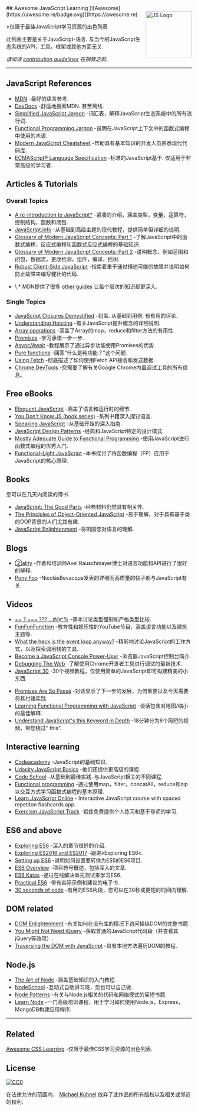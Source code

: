 <div class="github-widget" data-repo="micromata/awesome-javascript-learning"></div>
<script async src="https://pagead2.googlesyndication.com/pagead/js/adsbygoogle.js"></script><ins class="adsbygoogle" style="display:block" data-ad-client="ca-pub-6890694312814945" data-ad-slot="5473692530" data-ad-format="auto"  data-full-width-responsive="true"></ins><script>(adsbygoogle = window.adsbygoogle || []).push({});</script>
## Awesome JavaScript Learning [![Awesome](https://awesome.re/badge.svg)](https://awesome.re) <img src="https://cdn.rawgit.com/voodootikigod/logo.js/master/js.svg" width="125" align="right" alt="JS Logo">

&gt;仅限于最佳JavaScript学习资源的出色列表

此列表主要是关于JavaScript-语言. 与当今的JavaScript生态系统的API，工具，框架或其他方面无关.

*请阅读 [contribution guidelines](https://github.com/micromata/awesome-javascript-learning/blob/master/contributing.md) 在捐款之前.*



---

## JavaScript References

- [MDN](https://developer.mozilla.org/docs/Web/JavaScript/Reference) -最好的语言参考.
- [DevDocs](http://devdocs.io/javascript)  -舒适地搜索MDN. 甚至离线.
- [Simplified JavaScript Jargon](http://jargon.js.org) -词汇表，解释JavaScript生态系统中的所有流行词.
- [Functional Programming Jargon](https://functional.works-hub.com/blog/Functional-Programming-Jargon) -说明在JavaScript上下文中的函数式编程中使用的术语.
- [Modern JavaScript Cheatsheet](https://github.com/mbeaudru/modern-js-cheatsheet) -帮助具有基本知识的开发人员熟悉现代代码库.
- [ECMAScript® Language Specification](http://ecma-international.org/publications/standards/Ecma-262.htm)  -标准的JavaScript基于. 仅适用于非常高级的学习者.

## Articles & Tutorials

### Overall Topics

- [A re-introduction to JavaScript*](https://developer.mozilla.org/en-US/docs/Web/JavaScript/A_re-introduction_to_JavaScript) -紧凑的介绍，涵盖类型，变量，运算符，控制结构，函数和闭包.
- [JavaScript.info](http://javascript.info) -从基础到高级主题的现代教程，提供简单但详细的说明.
- [Glossary of Modern JavaScript Concepts: Part 1](https://auth0.com/blog/glossary-of-modern-javascript-concepts/) -了解JavaScript中的函数式编程，反应式编程和函数式反应式编程的基础知识.
- [Glossary of Modern JavaScript Concepts: Part 2](https://auth0.com/blog/glossary-of-modern-javascript-concepts-part-2/) -说明概念，例如范围和闭包，数据流，更改检测，组件，编译，摇树.
- [Robust Client-Side JavaScript](https://molily.de/robust-javascript/) -指南着重于通过描述可能的故障并说明如何防止故障来编写健壮的代码.

* \ * MDN提供了很多 [other guides](https://developer.mozilla.org/en-US/docs/Web/JavaScript/Guide) 让每个层次的知识都更深入.

### Single Topics

- [JavaScript Closures Demystified](https://www.sitepoint.com/javascript-closures-demystified/)  -封盖. 从基础到用例. 有有用的评论.
- [Understanding Hoisting](https://scotch.io/tutorials/understanding-hoisting-in-javascript) -有关JavaScript提升概念的详细说明.
- [Array operations](https://danmartensen.svbtle.com/javascripts-map-reduce-and-filter) -涵盖了Array的map，reduce和filter方法的有用性.
- [Promises](http://www.sohamkamani.com/blog/2016/08/28/incremenal-tutorial-to-promises/) -学习承诺一步一步.
- [Async/Await](https://hackernoon.com/6-reasons-why-javascripts-async-await-blows-promises-away-tutorial-c7ec10518dd9) -教程展示了通过异步功能使用Promises的优势.
- [Pure functions](https://medium.com/javascript-scene/master-the-javascript-interview-what-is-a-pure-function-d1c076bec976) -回答“什么是纯功能？”这个问题.
- [Using Fetch](https://developer.mozilla.org/en-US/docs/Web/API/Fetch_API/Using_Fetch) -彻底描述了如何使用Fetch API接收和发送数据. 
- [Chrome DevTools](https://developers.google.com/web/tools/chrome-devtools/) -您需要了解有关Google Chrome内置调试工具的所有信息。

## Free eBooks

- [Eloquent JavaScript](http://eloquentjavascript.net) -涵盖了语言和运行时的细节.
- [You Don't Know JS (book series)](https://github.com/getify/You-Dont-Know-JS) -系列书籍深入探讨语言.
- [Speaking JavaScript](http://speakingjs.com) -从基础开始的深入指南.
- [JavaScript Design Patterns](http://addyosmani.com/resources/essentialjsdesignpatterns/book/) -经典和JavaScript特定的设计模式.
- [Mostly Adequate Guide to Functional Programming](https://mostly-adequate.gitbooks.io/mostly-adequate-guide/) -使用JavaScript进行函数式编程的优秀入门.
- [Functional-Light JavaScript](https://github.com/getify/Functional-Light-JS) -本书探讨了将函数编程（FP）应用于JavaScript的核心原理.

## Books

您可以在几天内阅读的薄书.

- [JavaScript: The Good Parts](http://shop.oreilly.com/product/9780596517748.do) -经典材料仍然具有相关性.
- [The Principles of Object-Oriented JavaScript](https://www.nostarch.com/oojs) -易于理解，对于具有基于类的OOP背景的人们尤其有趣.
- [JavaScript Enlightenment](http://shop.oreilly.com/product/0636920027713.do) -将巩固您对语言的理解.

## Blogs

- [②ality](http://www.2ality.com) -作者和培训师Axel Rauschmayer博士对语言功能和API进行了很好的解释.
- [Pony Foo](https://ponyfoo.com) -NicolásBevacqua发表的详细而高质量的帖子都与JavaScript有关.

## Videos
<!--lint ignore no-repeat-punctuation-->
- [== ? === ??? ...#@^%](https://www.youtube.com/watch?v=qGyqzN0bjhc) -基本讨论类型强制和严格类型比较.
- [FunFunFunction](https://www.youtube.com/channel/UCO1cgjhGzsSYb1rsB4bFe4Q) -教育性和娱乐性的YouTube节目，涵盖语言功能以及建筑主题等. 
- [What the heck is the event loop anyway?](http://latentflip.com/loupe/?code=JC5vbignYnV0dG9uJywgJ2NsaWNrJywgZnVuY3Rpb24gb25DbGljaygpIHsKICAgIHNldFRpbWVvdXQoZnVuY3Rpb24gdGltZXIoKSB7CiAgICAgICAgY29uc29sZS5sb2coJ1lvdSBjbGlja2VkIHRoZSBidXR0b24hJyk7ICAgIAogICAgfSwgMjAwMCk7Cn0pOwoKY29uc29sZS5sb2coIkhpISIpOwoKc2V0VGltZW91dChmdW5jdGlvbiB0aW1lb3V0KCkgewogICAgY29uc29sZS5sb2coIkNsaWNrIHRoZSBidXR0b24hIik7Cn0sIDUwMDApOwoKY29uc29sZS5sb2coIldlbGNvbWUgdG8gbG91cGUuIik7!!!PGJ1dHRvbj5DbGljayBtZSE8L2J1dHRvbj4%3D) -精彩地讨论JavaScript的工作方式，以及探索调用栈的工具.
- [Become a JavaScript Console Power-User](https://www.youtube.com/watch?v=4mf_yNLlgic) -浏览器JavaScript控制台简介.
- [Debugging The Web](https://www.youtube.com/watch?v=HF1luRD4Qmk) -了解使用Chrome开发者工具进行调试的最新技术.
- [JavaScript 30](https://javascript30.com) -30个视频教程，仅使用简单的JavaScript即可构建精美的小东西.
<!--lint ignore no-dead-urls-->
- [Promises Are So Passé](https://vimeo.com/181328943) -对话显示了下一步的发展，为何重要以及今天需要将其付诸实践.
- [Learning Functional Programming with JavaScript](https://www.youtube.com/watch?v=e-5obm1G_FY) -谈话包含对地图/缩小的最佳解释.
- [Understand JavaScript's this Keyword in Depth](https://egghead.io/courses/understand-javascript-s-this-keyword-in-depth) -18分钟分为8个简短的视频，带您绕过“ this”.

## Interactive learning

- [Codeacademy](https://www.codecademy.com/learn/javascript) -JavaScript的基础知识.
- [Udacity JavaScript Basics](https://www.udacity.com/course/javascript-basics--ud804) -他们还提供更高级的课程.
- [Code School](https://www.codeschool.com/learn/javascript)  -从基础到最佳实践. 与JavaScript相关的不同课程.
- [Functional programming](http://reactivex.io/learnrx/) -通过使用map，filter，concatAll，reduce和zip以交互方式学习函数式编程的基本原理.
- [Learn JavaScript Online](https://learnjavascript.online) - Interactive JavaScript course with spaced repetiton flashcards app.
- [Exercism JavaScript Track](https://exercism.io/tracks/javascript) -锻炼免费提供个人练习和基于导师的学习.

## ES6 and above

- [Exploring ES6](http://exploringjs.com/es6.html) -深入的章节很好的介绍.
- [Exploring ES2016 and ES2017](http://exploringjs.com/es2016-es2017.html) -跟进»Exploring ES6«.
- [Setting up ES6](http://exploringjs.com/setting-up-es6.html) -说明如何设置要转换为ES5的ES6项目.
- [ES6 Overview](https://ponyfoo.com/articles/es6) -项目符号概述，包括深入的文章.
- [ES6 Katas](http://es6katas.org) -通过在线解决单元测试来学习ES6.
- [Practical ES6](https://github.com/mjavascript/practical-es6) -带有实际示例和建议的电子书.
- [30 seconds of code](https://github.com/Chalarangelo/30-seconds-of-code) -有用的ES6片段，您可以在30秒或更短的时间内理解.

## DOM related

- [DOM Enlightenment](http://domenlightenment.com) -有关如何在没有库的情况下访问操纵DOM的完整书籍.
- [You Might Not Need jQuery](http://youmightnotneedjquery.com) -获取普通的JavaScript代码段（并查看其jQuery等效项）.
- [Traversing the DOM with JavaScript](https://zellwk.com/blog/dom-traversals/) -具有本地方法遍历DOM的教程.

## Node.js

- [The Art of Node](https://github.com/maxogden/art-of-node#readme) -涵盖基础知识的入门教程. 
- [NodeSchool](https://nodeschool.io) -互动式自助讲习班，您也可以自己做.
- [Node Patterns](http://nodepatternsbooks.com) -有关与Node.js相关的代码和网络模式的简短书籍.
- [Learn Node](https://learnnode.com) -一门高级培训课程，用于学习如何使用Node.js，Express，MongoDB构建应用程序.

---

## Related

[Awesome CSS Learning](https://github.com/micromata/awesome-css-learning) -仅限于最佳CSS学习资源的出色列表.

## License

[![CC0](http://mirrors.creativecommons.org/presskit/buttons/88x31/svg/cc-zero.svg)](https://creativecommons.org/publicdomain/zero/1.0/)

在法律允许的范围内， [Michael Kühnel](http://micromata.de) 放弃了此作品的所有版权以及相关或邻近的权利.
